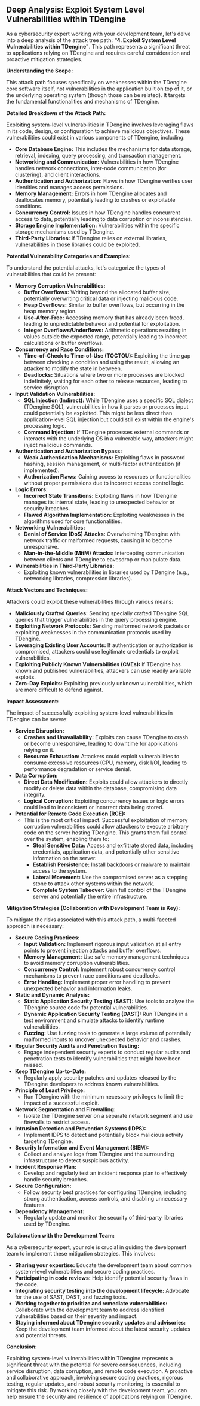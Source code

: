 ## Deep Analysis: Exploit System Level Vulnerabilities within TDengine

As a cybersecurity expert working with your development team, let's delve into a deep analysis of the attack tree path: **"4. Exploit System Level Vulnerabilities within TDengine"**. This path represents a significant threat to applications relying on TDengine and requires careful consideration and proactive mitigation strategies.

**Understanding the Scope:**

This attack path focuses specifically on weaknesses within the TDengine core software itself, not vulnerabilities in the application built on top of it, or the underlying operating system (though those can be related). It targets the fundamental functionalities and mechanisms of TDengine.

**Detailed Breakdown of the Attack Path:**

Exploiting system-level vulnerabilities in TDengine involves leveraging flaws in its code, design, or configuration to achieve malicious objectives. These vulnerabilities could exist in various components of TDengine, including:

* **Core Database Engine:**  This includes the mechanisms for data storage, retrieval, indexing, query processing, and transaction management.
* **Networking and Communication:** Vulnerabilities in how TDengine handles network connections, inter-node communication (for clustering), and client interactions.
* **Authentication and Authorization:** Flaws in how TDengine verifies user identities and manages access permissions.
* **Memory Management:** Errors in how TDengine allocates and deallocates memory, potentially leading to crashes or exploitable conditions.
* **Concurrency Control:** Issues in how TDengine handles concurrent access to data, potentially leading to data corruption or inconsistencies.
* **Storage Engine Implementation:** Vulnerabilities within the specific storage mechanisms used by TDengine.
* **Third-Party Libraries:**  If TDengine relies on external libraries, vulnerabilities in those libraries could be exploited.

**Potential Vulnerability Categories and Examples:**

To understand the potential attacks, let's categorize the types of vulnerabilities that could be present:

* **Memory Corruption Vulnerabilities:**
    * **Buffer Overflows:**  Writing beyond the allocated buffer size, potentially overwriting critical data or injecting malicious code.
    * **Heap Overflows:** Similar to buffer overflows, but occurring in the heap memory region.
    * **Use-After-Free:** Accessing memory that has already been freed, leading to unpredictable behavior and potential for exploitation.
    * **Integer Overflows/Underflows:**  Arithmetic operations resulting in values outside the expected range, potentially leading to incorrect calculations or buffer overflows.
* **Concurrency and Race Conditions:**
    * **Time-of-Check to Time-of-Use (TOCTOU):**  Exploiting the time gap between checking a condition and using the result, allowing an attacker to modify the state in between.
    * **Deadlocks:** Situations where two or more processes are blocked indefinitely, waiting for each other to release resources, leading to service disruption.
* **Input Validation Vulnerabilities:**
    * **SQL Injection (Indirect):** While TDengine uses a specific SQL dialect (TDengine SQL), vulnerabilities in how it parses or processes input could potentially be exploited. This might be less direct than application-level SQL injection but could still exist within the engine's processing logic.
    * **Command Injection:**  If TDengine processes external commands or interacts with the underlying OS in a vulnerable way, attackers might inject malicious commands.
* **Authentication and Authorization Bypass:**
    * **Weak Authentication Mechanisms:**  Exploiting flaws in password hashing, session management, or multi-factor authentication (if implemented).
    * **Authorization Flaws:**  Gaining access to resources or functionalities without proper permissions due to incorrect access control logic.
* **Logic Errors:**
    * **Incorrect State Transitions:**  Exploiting flaws in how TDengine manages its internal state, leading to unexpected behavior or security breaches.
    * **Flawed Algorithm Implementation:**  Exploiting weaknesses in the algorithms used for core functionalities.
* **Networking Vulnerabilities:**
    * **Denial of Service (DoS) Attacks:**  Overwhelming TDengine with network traffic or malformed requests, causing it to become unresponsive.
    * **Man-in-the-Middle (MitM) Attacks:**  Intercepting communication between clients and TDengine to eavesdrop or manipulate data.
* **Vulnerabilities in Third-Party Libraries:**
    * Exploiting known vulnerabilities in libraries used by TDengine (e.g., networking libraries, compression libraries).

**Attack Vectors and Techniques:**

Attackers could exploit these vulnerabilities through various means:

* **Maliciously Crafted Queries:** Sending specially crafted TDengine SQL queries that trigger vulnerabilities in the query processing engine.
* **Exploiting Network Protocols:** Sending malformed network packets or exploiting weaknesses in the communication protocols used by TDengine.
* **Leveraging Existing User Accounts:** If authentication or authorization is compromised, attackers could use legitimate credentials to exploit vulnerabilities.
* **Exploiting Publicly Known Vulnerabilities (CVEs):**  If TDengine has known and published vulnerabilities, attackers can use readily available exploits.
* **Zero-Day Exploits:** Exploiting previously unknown vulnerabilities, which are more difficult to defend against.

**Impact Assessment:**

The impact of successfully exploiting system-level vulnerabilities in TDengine can be severe:

* **Service Disruption:**
    * **Crashes and Unavailability:** Exploits can cause TDengine to crash or become unresponsive, leading to downtime for applications relying on it.
    * **Resource Exhaustion:** Attackers could exploit vulnerabilities to consume excessive resources (CPU, memory, disk I/O), leading to performance degradation or service denial.
* **Data Corruption:**
    * **Direct Data Modification:** Exploits could allow attackers to directly modify or delete data within the database, compromising data integrity.
    * **Logical Corruption:**  Exploiting concurrency issues or logic errors could lead to inconsistent or incorrect data being stored.
* **Potential for Remote Code Execution (RCE):**
    * This is the most critical impact. Successful exploitation of memory corruption vulnerabilities could allow attackers to execute arbitrary code on the server hosting TDengine. This grants them full control over the system, enabling them to:
        * **Steal Sensitive Data:** Access and exfiltrate stored data, including credentials, application data, and potentially other sensitive information on the server.
        * **Establish Persistence:** Install backdoors or malware to maintain access to the system.
        * **Lateral Movement:** Use the compromised server as a stepping stone to attack other systems within the network.
        * **Complete System Takeover:**  Gain full control of the TDengine server and potentially the entire infrastructure.

**Mitigation Strategies (Collaboration with Development Team is Key):**

To mitigate the risks associated with this attack path, a multi-faceted approach is necessary:

* **Secure Coding Practices:**
    * **Input Validation:** Implement rigorous input validation at all entry points to prevent injection attacks and buffer overflows.
    * **Memory Management:**  Use safe memory management techniques to avoid memory corruption vulnerabilities.
    * **Concurrency Control:** Implement robust concurrency control mechanisms to prevent race conditions and deadlocks.
    * **Error Handling:** Implement proper error handling to prevent unexpected behavior and information leaks.
* **Static and Dynamic Analysis:**
    * **Static Application Security Testing (SAST):** Use tools to analyze the TDengine source code for potential vulnerabilities.
    * **Dynamic Application Security Testing (DAST):**  Run TDengine in a test environment and simulate attacks to identify runtime vulnerabilities.
    * **Fuzzing:**  Use fuzzing tools to generate a large volume of potentially malformed inputs to uncover unexpected behavior and crashes.
* **Regular Security Audits and Penetration Testing:**
    * Engage independent security experts to conduct regular audits and penetration tests to identify vulnerabilities that might have been missed.
* **Keep TDengine Up-to-Date:**
    * Regularly apply security patches and updates released by the TDengine developers to address known vulnerabilities.
* **Principle of Least Privilege:**
    * Run TDengine with the minimum necessary privileges to limit the impact of a successful exploit.
* **Network Segmentation and Firewalling:**
    * Isolate the TDengine server on a separate network segment and use firewalls to restrict access.
* **Intrusion Detection and Prevention Systems (IDPS):**
    * Implement IDPS to detect and potentially block malicious activity targeting TDengine.
* **Security Information and Event Management (SIEM):**
    * Collect and analyze logs from TDengine and the surrounding infrastructure to detect suspicious activity.
* **Incident Response Plan:**
    * Develop and regularly test an incident response plan to effectively handle security breaches.
* **Secure Configuration:**
    * Follow security best practices for configuring TDengine, including strong authentication, access controls, and disabling unnecessary features.
* **Dependency Management:**
    * Regularly update and monitor the security of third-party libraries used by TDengine.

**Collaboration with the Development Team:**

As a cybersecurity expert, your role is crucial in guiding the development team to implement these mitigation strategies. This involves:

* **Sharing your expertise:**  Educate the development team about common system-level vulnerabilities and secure coding practices.
* **Participating in code reviews:**  Help identify potential security flaws in the code.
* **Integrating security testing into the development lifecycle:**  Advocate for the use of SAST, DAST, and fuzzing tools.
* **Working together to prioritize and remediate vulnerabilities:**  Collaborate with the development team to address identified vulnerabilities based on their severity and impact.
* **Staying informed about TDengine security updates and advisories:**  Keep the development team informed about the latest security updates and potential threats.

**Conclusion:**

Exploiting system-level vulnerabilities within TDengine represents a significant threat with the potential for severe consequences, including service disruption, data corruption, and remote code execution. A proactive and collaborative approach, involving secure coding practices, rigorous testing, regular updates, and robust security monitoring, is essential to mitigate this risk. By working closely with the development team, you can help ensure the security and resilience of applications relying on TDengine.
